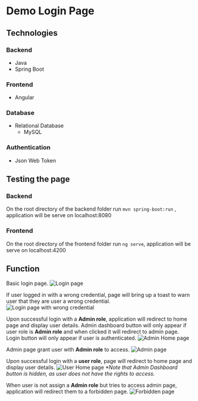 # Demo Login Page 
## Technologies
### Backend
* Java
* Spring Boot
### Frontend
* Angular
### Database
* Relational Database 
    - MySQL
### Authentication 
* Json Web Token
## Testing the page
### Backend
On the root directory of the backend folder run
```mvn spring-boot:run```
, application will be serve on localhost:8080
### Frontend
On the root directory of the frontend folder run
```ng serve```, application will be serve on localhost:4200
## Function 
Basic login page.
![Login page](./login_page_no_cred.PNG)

If user logged in with a wrong credential, page will bring up a toast to warn user that they are user a wrong credential.
![Login page with wrong credential](./login_page_wrong_cred.PNG)

Upon successful login with a **Admin role**, application will redirect to home page and display user details.
Admin dashboard button will only appear if user role is **Admin role** and when clicked it will redirect to admin page.
Login button will only appear if user is authenticated.
![Admin Home page](home_page_admin_role.PNG)

Admin page grant user with **Admin role** to access.
![Admin page](admin_page.PNG)

Upon successful login with a **user role**, page will redirect to home page and display user details.
![User Home page](home_page_user_role.PNG)
_*Note that Admin Dashboard button is hidden, as user does not have the rights to access._

When user is not assign a **Admin role** but tries to access admin page, application will redirect them to a forbidden page.
![Forbidden page](forbidden_page.PNG)
